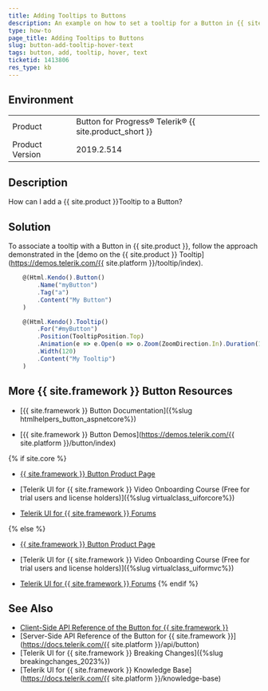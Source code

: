 ```yaml
---
title: Adding Tooltips to Buttons
description: An example on how to set a tooltip for a Button in {{ site.product }}.
type: how-to
page_title: Adding Tooltips to Buttons
slug: button-add-tooltip-hover-text
tags: button, add, tooltip, hover, text
ticketid: 1413806
res_type: kb
---
```


## Environment

<table>
 <tr>
  <td>Product</td>
  <td>Button for Progress® Telerik® {{ site.product_short }}</td>
 </tr>
 <tr>
  <td>Product Version</td>
  <td>2019.2.514</td>
 </tr>
</table>

## Description

How can I add a {{ site.product }}Tooltip to a Button?

## Solution

To associate a tooltip with a Button in {{ site.product }}, follow the approach demonstrated in the [demo on the {{ site.product }} Tooltip](https://demos.telerik.com/{{ site.platform }}/tooltip/index).  

```javascript
    @(Html.Kendo().Button()
        .Name("myButton")
        .Tag("a")
        .Content("My Button")
    )

    @(Html.Kendo().Tooltip()
        .For("#myButton")
        .Position(TooltipPosition.Top)
        .Animation(e => e.Open(o => o.Zoom(ZoomDirection.In).Duration(150)))
        .Width(120)
        .Content("My Tooltip")
    )
```

## More {{ site.framework }} Button Resources

* [{{ site.framework }} Button Documentation]({%slug htmlhelpers_button_aspnetcore%})

* [{{ site.framework }} Button Demos](https://demos.telerik.com/{{ site.platform }}/button/index)

{% if site.core %}
* [{{ site.framework }} Button Product Page](https://www.telerik.com/aspnet-core-ui/button)

* [Telerik UI for {{ site.framework }} Video Onboarding Course (Free for trial users and license holders)]({%slug virtualclass_uiforcore%})

* [Telerik UI for {{ site.framework }} Forums](https://www.telerik.com/forums/aspnet-core-ui)

{% else %}
* [{{ site.framework }} Button Product Page](https://www.telerik.com/aspnet-mvc/button)

* [Telerik UI for {{ site.framework }} Video Onboarding Course (Free for trial users and license holders)]({%slug virtualclass_uiformvc%})

* [Telerik UI for {{ site.framework }} Forums](https://www.telerik.com/forums/aspnet-mvc)
{% endif %}

## See Also

* [Client-Side API Reference of the Button for {{ site.framework }}](https://docs.telerik.com/kendo-ui/api/javascript/ui/button)
* [Server-Side API Reference of the Button for {{ site.framework }}](https://docs.telerik.com/{{ site.platform }}/api/button)
* [Telerik UI for {{ site.framework }} Breaking Changes]({%slug breakingchanges_2023%})
* [Telerik UI for {{ site.framework }} Knowledge Base](https://docs.telerik.com/{{ site.platform }}/knowledge-base)
